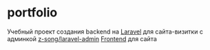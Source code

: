 # portfolio
Учебный проект создания backend на [Laravel](https://github.com/laravel/laravel) 
для сайта-визитки с админкой [z-song/laravel-admin](https://github.com/z-song/laravel-admin)
[Frontend](https://github.com/a-belousovv/portfolio-front) для сайта

